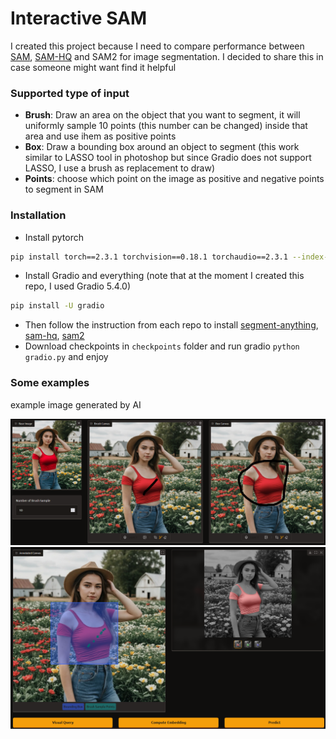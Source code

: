 # Interactive SAM

I created this project because I need to compare performance between [SAM]((https://github.com/facebookresearch/segment-anything)), [SAM-HQ]((https://github.com/SysCV/sam-hq)) and SAM2 for image segmentation. I decided to share this in case someone might want find it helpful

### Supported type of input
- __Brush__: Draw an area on the object that you want to segment, it will uniformly sample 10 points (this number can be changed) inside that area and use ihem as positive points
- __Box__: Draw a bounding box around an object to segment (this work similar to LASSO tool in photoshop but since Gradio does not support LASSO, I use a brush as replacement to draw)
- __Points__: choose which point on the image as positive and negative points to segment in SAM

### Installation
- Install pytorch
```bash
pip install torch==2.3.1 torchvision==0.18.1 torchaudio==2.3.1 --index-url https://download.pytorch.org/whl/cu118
```
- Install Gradio and everything (note that at the moment I created this repo, I used Gradio 5.4.0)
```bash
pip install -U gradio
```
- Then follow the instruction from each repo to install [segment-anything](https://github.com/facebookresearch/segment-anything), [sam-hq](https://github.com/SysCV/sam-hq), [sam2](https://github.com/facebookresearch/sam2)
- Download checkpoints in `checkpoints` folder and run gradio `python gradio.py` and enjoy
### Some examples

example image generated by AI

![](image1.png "")
![](image2.png "")
